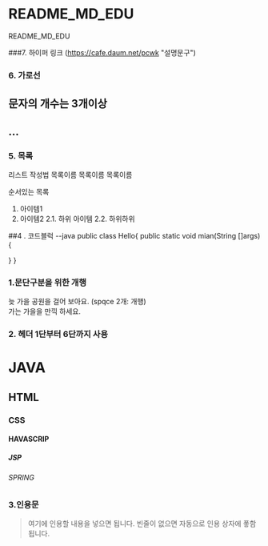 # README_MD_EDU
README_MD_EDU

###7. 하이퍼 링크
(https://cafe.daum.net/pcwk "설명문구")



### 6. 가로선
문자의 개수는 3개이상
---
...
---


### 5. 목록
리스트 작성법
목록이름
목록이름
목록이름

순서있는 목록
1. 아이템1
2. 아이템2
2.1. 하위 아이템
2.2. 하위하위

##4 . 코드블럭
--java
  public class Hello{
  public static void mian(String []args){
  
   }
  }
  

### 1.문단구분을 위한 개행
늦 가을 공원을 걸어 보아요.
(spqce 2개: 개행)  
가는 가을을 만끽 하세요.  


### 2. 헤더 1단부터 6단까지 사용
# JAVA 
## HTML
### CSS
#### HAVASCRIP
##### JSP
###### SPRING

### 3.인용문
>여기에 인용할 내용을 넣으면 됩니다.
>빈줄이 없으면 자동으로 인용 상자에 퐇함됩니다.

